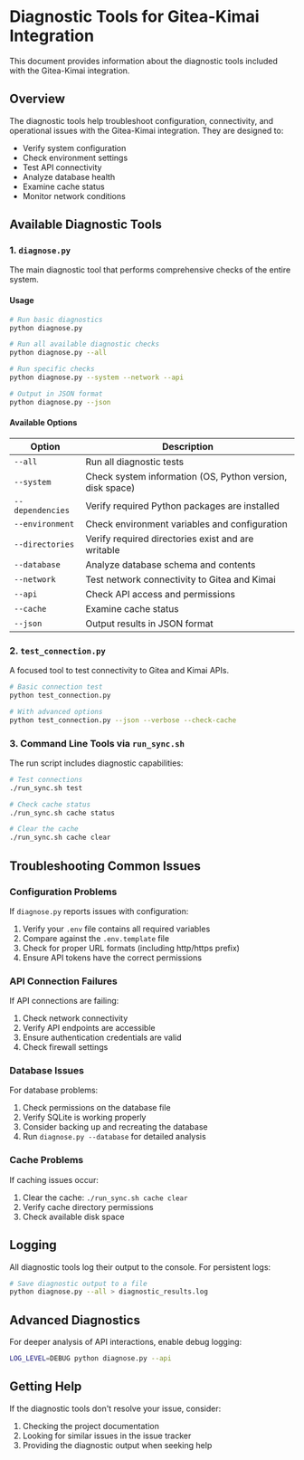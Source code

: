# Diagnostic Tools for Gitea-Kimai Integration

This document provides information about the diagnostic tools included with the Gitea-Kimai integration.

## Overview

The diagnostic tools help troubleshoot configuration, connectivity, and operational issues with the Gitea-Kimai integration. They are designed to:

- Verify system configuration
- Check environment settings
- Test API connectivity
- Analyze database health
- Examine cache status
- Monitor network conditions

## Available Diagnostic Tools

### 1. `diagnose.py`

The main diagnostic tool that performs comprehensive checks of the entire system.

#### Usage

```bash
# Run basic diagnostics
python diagnose.py

# Run all available diagnostic checks
python diagnose.py --all

# Run specific checks
python diagnose.py --system --network --api

# Output in JSON format
python diagnose.py --json
```

#### Available Options

| Option | Description |
|--------|-------------|
| `--all` | Run all diagnostic tests |
| `--system` | Check system information (OS, Python version, disk space) |
| `--dependencies` | Verify required Python packages are installed |
| `--environment` | Check environment variables and configuration |
| `--directories` | Verify required directories exist and are writable |
| `--database` | Analyze database schema and contents |
| `--network` | Test network connectivity to Gitea and Kimai |
| `--api` | Check API access and permissions |
| `--cache` | Examine cache status |
| `--json` | Output results in JSON format |

### 2. `test_connection.py`

A focused tool to test connectivity to Gitea and Kimai APIs.

```bash
# Basic connection test
python test_connection.py

# With advanced options
python test_connection.py --json --verbose --check-cache
```

### 3. Command Line Tools via `run_sync.sh`

The run script includes diagnostic capabilities:

```bash
# Test connections
./run_sync.sh test

# Check cache status
./run_sync.sh cache status

# Clear the cache
./run_sync.sh cache clear
```

## Troubleshooting Common Issues

### Configuration Problems

If `diagnose.py` reports issues with configuration:

1. Verify your `.env` file contains all required variables
2. Compare against the `.env.template` file
3. Check for proper URL formats (including http/https prefix)
4. Ensure API tokens have the correct permissions

### API Connection Failures

If API connections are failing:

1. Check network connectivity
2. Verify API endpoints are accessible
3. Ensure authentication credentials are valid
4. Check firewall settings

### Database Issues

For database problems:

1. Check permissions on the database file
2. Verify SQLite is working properly
3. Consider backing up and recreating the database
4. Run `diagnose.py --database` for detailed analysis

### Cache Problems

If caching issues occur:

1. Clear the cache: `./run_sync.sh cache clear`
2. Verify cache directory permissions
3. Check available disk space

## Logging

All diagnostic tools log their output to the console. For persistent logs:

```bash
# Save diagnostic output to a file
python diagnose.py --all > diagnostic_results.log
```

## Advanced Diagnostics

For deeper analysis of API interactions, enable debug logging:

```bash
LOG_LEVEL=DEBUG python diagnose.py --api
```

## Getting Help

If the diagnostic tools don't resolve your issue, consider:

1. Checking the project documentation
2. Looking for similar issues in the issue tracker
3. Providing the diagnostic output when seeking help